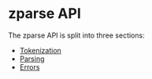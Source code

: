 # zparse API

The zparse API is split into three sections:
- [Tokenization](./tokenization.md)
- [Parsing](./parsing.md)
- [Errors](./errors.md)